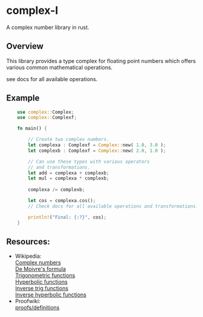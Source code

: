 # complex-I
A complex number library in rust.

## Overview

This library provides a type complex for floating point numbers
which offers various common mathematical operations. 

see docs for all available operations.

## Example

```rust
    use complex::Complex;
    use complex::Complexf;

    fn main() {

        // Create two complex numbers.
        let complexa : Complexf = Complex::new( 1.0, 3.0 ); 
        let complexb : Complexf = Complex::new( 2.0, 1.0 );

        // Can use these types with various operators
        // and transformations.
        let add = complexa + complexb;
        let mul = complexa * complexb;
    
        complexa /= complexb;

        let cos = complexa.cos();
        // Check docs for all available operations and transformations.

        println!("Final: {:?}", cos);
    }
```

## Resources:
- Wikipedia:\
     [Complex numbers](https://en.wikipedia.org/wiki/Complex_number)\
     [De Moivre's formula](https://en.wikipedia.org/wiki/De_Moivre%27s_formula)\
     [Trigonometric functions](https://en.wikipedia.org/wiki/Trigonometric_functions)\
     [Hyperbolic functions](https://en.wikipedia.org/wiki/Hyperbolic_functions)\
     [Inverse trig functions](https://en.wikipedia.org/wiki/Inverse_trigonometric_functions)\
     [Inverse hyperbolic functions](https://en.wikipedia.org/wiki/Inverse_hyperbolic_functions)
- Proofwiki:\
     [proofs/definitions](https://proofwiki.org/wiki/Main_Page)
